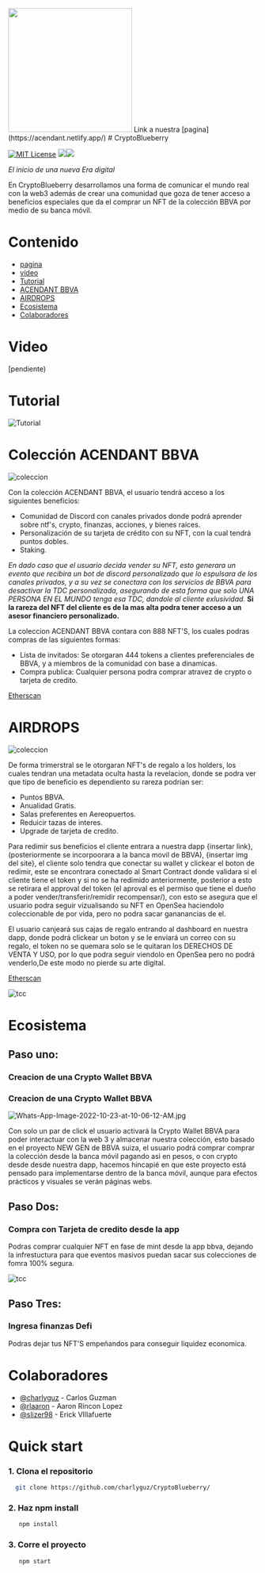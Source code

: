 <img src="./src/assets/16.png" width="250" height="250" />
Link a nuestra [pagina](https://acendant.netlify.app/)
# CryptoBlueberry

[![MIT License](https://img.shields.io/badge/License-MIT-green.svg)](https://choosealicense.com/licenses/mit/)
![](https://img.shields.io/github/stars/charlyguz/CRYPTOBLUEBERRY-NFT-BBVA)![](https://img.shields.io/github/forks/charlyguz/CRYPTOBLUEBERRY-NFT-BBVA)

*El inicio de una nueva Era digital*

En CryptoBlueberry desarrollamos una forma de  comunicar el mundo real con la web3 además de crear una comunidad que goza de tener acceso a beneficios especiales que  da el  comprar un NFT de la colección BBVA por medio de su banca móvil.
# Contenido
- [pagina](https://acendant.netlify.app/)
- [vídeo](#vídeo)
- [Tutorial](#Tutorial)
- [ACENDANT BBVA](#Colección)
- [AIRDROPS](#AIDROPS)
- [Ecosistema](#Ecosistema)
- [Colaboradores](#Colaboradores)



# Video

[pendiente)


# Tutorial
![Tutorial](./src/assets/tutorial.png)

# Colección ACENDANT BBVA

![coleccion](./src/assets/general.gif)

Con la colección ACENDANT BBVA, el usuario tendrá acceso a los siguientes beneficios:
- Comunidad de Discord con canales privados donde podrá aprender sobre ntf's, crypto, finanzas, acciones, y bienes raíces.
- Personalización de su tarjeta  de crédito con su NFT, con la cual tendrá puntos dobles.
- Staking.

*En dado caso que el usuario decida vender su NFT, esto generara un evento que recibira un bot de discord personalizado que lo espulsara de los canales privados, y a su vez se conectara con los servicios de BBVA para desactivar la TDC personalizada, asegurando de esta forma que solo UNA PERSONA EN EL MUNDO tenga esa TDC, dandole al cliente exlusividad.*
**Si la rareza del NFT del cliente es de la mas alta podra tener acceso a un asesor financiero personalizado.**

La coleccion ACENDANT BBVA contara con 888 NFT'S, los cuales podras compras de las siguientes formas:
- Lista de invitados: Se otorgaran 444 tokens a clientes preferenciales de BBVA, y a miembros de la comunidad con base a dinamicas.
- Compra publica: Cualquier persona podra comprar atravez de crypto o tarjeta de credito.

[Etherscan](https://goerli.etherscan.io/address/0x25bcABe28b161C9c90280cE60e341Bf964b004bD#code)


# AIRDROPS
![coleccion](./src/assets/airdrop.gif)

De forma trimerstral se le otorgaran NFT's de regalo a los holders, los cuales tendran una metadata oculta hasta la revelacion, donde se podra ver que tipo de beneficio es dependiento su rareza podrian ser:
- Puntos BBVA.
- Anualidad Gratis.
- Salas preferentes en Aereopuertos.
- Reduicir tazas de interes.
- Upgrade de tarjeta de credito.

Para redimir sus beneficios el cliente entrara a nuestra dapp {insertar link}, (posteriormente se incorpoorara a la banca movil de BBVA), {insertar img del site}, 
el cliente solo tendra que conectar su wallet y clickear el boton de redimir, este se encontrara conectado al Smart Contract donde validara si el cliente tiene el token y si no se ha redimido anteriormente, posterior a esto se retirara el approval del token (el aproval es el permiso que tiene el dueño a poder vender/transferir/remidir recompensar/), con esto se asegura que el usuario podra seguir vizualisando su NFT en OpenSea haciendolo coleccionable de por vida,  pero no podra sacar gananancias de el.


El usuario canjeará sus cajas de regalo entrando al dashboard en nuestra dapp, donde podrá clickear un boton y se le enviará un correo con su regalo, el token no se quemara solo se le quitaran los DERECHOS DE VENTA Y USO, por lo que podra seguir viendolo en OpenSea pero no podrá venderlo,De este modo no pierde su arte digital.

[Etherscan](https://goerli.etherscan.io/address/0x3990e55d5d43Ad804E41148f0533321Fe7463096#code)
 
![tcc](./src/assets/claim_site.png)

# Ecosistema 



## Paso uno:

### Creacion de una Crypto Wallet BBVA

### Creacion de una Crypto Wallet BBVA


![Whats-App-Image-2022-10-23-at-10-06-12-AM.jpg](https://i.postimg.cc/44r4RRhK/Whats-App-Image-2022-10-23-at-10-06-12-AM.jpg)

Con solo un par de click el usuario activará la Crypto Wallet BBVA para poder interactuar con la web 3 y almacenar nuestra colección, esto  basado en el proyecto NEW GEN de BBVA suiza, el usuario podrá comprar comprar la colección desde la banca móvil pagando asi en pesos, o con crypto desde desde nuestra dapp, hacemos hincapié en que este proyecto está pensado para implementarse dentro de la banca móvil, aunque para efectos prácticos y visuales se verán páginas webs. 


## Paso Dos:
### Compra con Tarjeta de credito desde la app

Podras comprar cualquier NFT en fase de mint desde la app bbva, dejando la infrestuctura para que eventos masivos puedan sacar sus colecciones de fomra 100% segura.

![tcc](./src/assets/tcc_site.png)

## Paso Tres:
### Ingresa finanzas Defi

Podras dejar tus NFT'S empeñandos para conseguir liquidez economica.

# Colaboradores

- [@charlyguz](https://github.com/charlyguz) - Carlos Guzman
- [@rlaaron](https://github.com/rlaaron) - Aaron Rincon Lopez  
- [@slizer98](https://github.com/slizer98) - Erick VIllafuerte 

# Quick start

### 1. Clona el repositorio 
```bash
  git clone https://github.com/charlyguz/CryptoBlueberry/
```

### 2. Haz npm install
```bash
   npm install 
```

### 3. Corre el proyecto
```bash
   npm start
